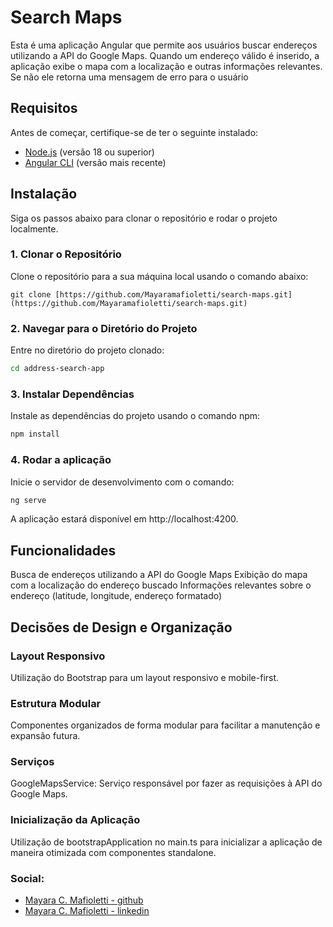# Search Maps


Esta é uma aplicação Angular que permite aos usuários buscar endereços utilizando a API do Google Maps. Quando um endereço válido é inserido, a aplicação exibe o mapa com a localização e outras informações relevantes. Se não ele retorna uma mensagem de erro para o usuário

## Requisitos

Antes de começar, certifique-se de ter o seguinte instalado:

- [Node.js](https://nodejs.org/) (versão 18 ou superior)
- [Angular CLI](https://angular.io/cli) (versão mais recente)

## Instalação

Siga os passos abaixo para clonar o repositório e rodar o projeto localmente.

### 1. Clonar o Repositório

Clone o repositório para a sua máquina local usando o comando abaixo:

```
git clone [https://github.com/Mayaramafioletti/search-maps.git](https://github.com/Mayaramafioletti/search-maps.git)
```

### 2.  Navegar para o Diretório do Projeto

Entre no diretório do projeto clonado:

```bash
cd address-search-app
```
### 3.  Instalar Dependências

Instale as dependências do projeto usando o comando npm:

```bash
npm install
```
### 4. Rodar a aplicação

Inicie o servidor de desenvolvimento com o comando:

```bash
ng serve
```

A aplicação estará disponível em http://localhost:4200.


## Funcionalidades

Busca de endereços utilizando a API do Google Maps
Exibição do mapa com a localização do endereço buscado
Informações relevantes sobre o endereço (latitude, longitude, endereço formatado)
## Decisões de Design e Organização
### Layout Responsivo
 Utilização do Bootstrap para um layout responsivo e mobile-first.
### Estrutura Modular
Componentes organizados de forma modular para facilitar a manutenção e expansão futura.
### Serviços
GoogleMapsService: Serviço responsável por fazer as requisições à API do Google Maps.
### Inicialização da Aplicação
Utilização de bootstrapApplication no main.ts para inicializar a aplicação de maneira otimizada com componentes standalone.


### Social:
- [Mayara C. Mafioletti - github](https://github.com/Mayaramafioletti/)
- [Mayara C. Mafioletti - linkedin](https://www.linkedin.com/in/mayara-mafioletti/)
